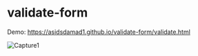 # validate-form
Demo: https://asidsdamad1.github.io/validate-form/validate.html

![Capture1](https://user-images.githubusercontent.com/71586417/119813768-dc863980-bf13-11eb-937e-cb65b5d636d1.PNG)


